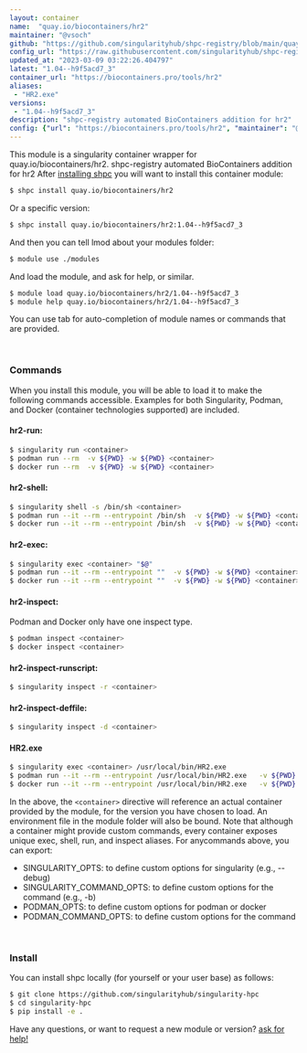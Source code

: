 ```yaml
---
layout: container
name:  "quay.io/biocontainers/hr2"
maintainer: "@vsoch"
github: "https://github.com/singularityhub/shpc-registry/blob/main/quay.io/biocontainers/hr2/container.yaml"
config_url: "https://raw.githubusercontent.com/singularityhub/shpc-registry/main/quay.io/biocontainers/hr2/container.yaml"
updated_at: "2023-03-09 03:22:26.404797"
latest: "1.04--h9f5acd7_3"
container_url: "https://biocontainers.pro/tools/hr2"
aliases:
 - "HR2.exe"
versions:
 - "1.04--h9f5acd7_3"
description: "shpc-registry automated BioContainers addition for hr2"
config: {"url": "https://biocontainers.pro/tools/hr2", "maintainer": "@vsoch", "description": "shpc-registry automated BioContainers addition for hr2", "latest": {"1.04--h9f5acd7_3": "sha256:2fb668ba0461272839caae7016c83a25e2a69b2d3388f3c00b5b952d59aa8a7b"}, "tags": {"1.04--h9f5acd7_3": "sha256:2fb668ba0461272839caae7016c83a25e2a69b2d3388f3c00b5b952d59aa8a7b"}, "docker": "quay.io/biocontainers/hr2", "aliases": {"HR2.exe": "/usr/local/bin/HR2.exe"}}
---
```


This module is a singularity container wrapper for quay.io/biocontainers/hr2.
shpc-registry automated BioContainers addition for hr2
After [installing shpc](#install) you will want to install this container module:


```bash
$ shpc install quay.io/biocontainers/hr2
```

Or a specific version:

```bash
$ shpc install quay.io/biocontainers/hr2:1.04--h9f5acd7_3
```

And then you can tell lmod about your modules folder:

```bash
$ module use ./modules
```

And load the module, and ask for help, or similar.

```bash
$ module load quay.io/biocontainers/hr2/1.04--h9f5acd7_3
$ module help quay.io/biocontainers/hr2/1.04--h9f5acd7_3
```

You can use tab for auto-completion of module names or commands that are provided.

<br>

### Commands

When you install this module, you will be able to load it to make the following commands accessible.
Examples for both Singularity, Podman, and Docker (container technologies supported) are included.

#### hr2-run:

```bash
$ singularity run <container>
$ podman run --rm  -v ${PWD} -w ${PWD} <container>
$ docker run --rm  -v ${PWD} -w ${PWD} <container>
```

#### hr2-shell:

```bash
$ singularity shell -s /bin/sh <container>
$ podman run --it --rm --entrypoint /bin/sh  -v ${PWD} -w ${PWD} <container>
$ docker run --it --rm --entrypoint /bin/sh  -v ${PWD} -w ${PWD} <container>
```

#### hr2-exec:

```bash
$ singularity exec <container> "$@"
$ podman run --it --rm --entrypoint ""  -v ${PWD} -w ${PWD} <container> "$@"
$ docker run --it --rm --entrypoint ""  -v ${PWD} -w ${PWD} <container> "$@"
```

#### hr2-inspect:

Podman and Docker only have one inspect type.

```bash
$ podman inspect <container>
$ docker inspect <container>
```

#### hr2-inspect-runscript:

```bash
$ singularity inspect -r <container>
```

#### hr2-inspect-deffile:

```bash
$ singularity inspect -d <container>
```


#### HR2.exe

```bash
$ singularity exec <container> /usr/local/bin/HR2.exe
$ podman run --it --rm --entrypoint /usr/local/bin/HR2.exe   -v ${PWD} -w ${PWD} <container> -c " $@"
$ docker run --it --rm --entrypoint /usr/local/bin/HR2.exe   -v ${PWD} -w ${PWD} <container> -c " $@"
```



In the above, the `<container>` directive will reference an actual container provided
by the module, for the version you have chosen to load. An environment file in the
module folder will also be bound. Note that although a container
might provide custom commands, every container exposes unique exec, shell, run, and
inspect aliases. For anycommands above, you can export:

 - SINGULARITY_OPTS: to define custom options for singularity (e.g., --debug)
 - SINGULARITY_COMMAND_OPTS: to define custom options for the command (e.g., -b)
 - PODMAN_OPTS: to define custom options for podman or docker
 - PODMAN_COMMAND_OPTS: to define custom options for the command

<br>

### Install

You can install shpc locally (for yourself or your user base) as follows:

```bash
$ git clone https://github.com/singularityhub/singularity-hpc
$ cd singularity-hpc
$ pip install -e .
```

Have any questions, or want to request a new module or version? [ask for help!](https://github.com/singularityhub/singularity-hpc/issues)